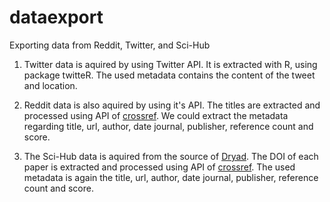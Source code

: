 # dataexport
Exporting data from Reddit, Twitter, and Sci-Hub

1. Twitter data is aquired by using Twitter API. It is extracted with R, using package twitteR. The used metadata contains the content of the tweet and location.

2. Reddit data is also aquired by using it's API. The titles are extracted and processed using API of [crossref](http://api.crossref.org). We could extract the metadata regarding title, url, author, date journal, publisher, reference count and score.

3. The Sci-Hub data is aquired from the source of [Dryad](http://datadryad.org/resource/doi:10.5061/dryad.q447c). The DOI of each paper is extracted and processed using API of [crossref](http://api.crossref.org). The used metadata is again the title, url, author, date journal, publisher, reference count and score.
